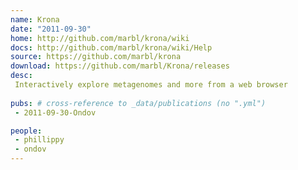 ```yaml
---
name: Krona
date: "2011-09-30"
home: http://github.com/marbl/krona/wiki
docs: http://github.com/marbl/krona/wiki/Help
source: https://github.com/marbl/krona
download: https://github.com/marbl/Krona/releases
desc:
 Interactively explore metagenomes and more from a web browser
 
pubs: # cross-reference to _data/publications (no ".yml")
 - 2011-09-30-Ondov

people:
 - phillippy
 - ondov
---
```

